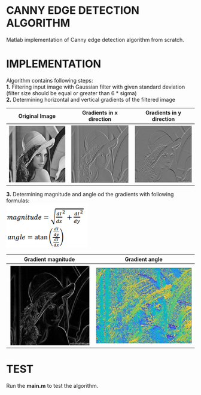 # CANNY EDGE DETECTION ALGORITHM
Matlab implementation of Canny edge detection algorithm from scratch.
# IMPLEMENTATION
Algorithm contains following steps:<br />
**1.** Filtering input image with Gaussian filter with given standard deviation (filter size should be equal or greater than 6 * sigma)<br />
**2.** Determining horizontal and vertical gradients of the filtered image<br />

Original Image             |  Gradients in x direction | Gradients in y direction
:-------------------------:|:-------------------------:|:-------------------------:
![o1](https://github.com/Digital-Image-Processing-kosta/Canny-edge-detection-algorithm/blob/master/garbage/15.png)  |  ![gx](https://github.com/Digital-Image-Processing-kosta/Canny-edge-detection-algorithm/blob/master/garbage/13.png) | ![gy](https://github.com/Digital-Image-Processing-kosta/Canny-edge-detection-algorithm/blob/master/garbage/14.png)

**3.** Determining magnitude and angle od the gradients with following formulas:<br />
![img 15](https://github.com/Digital-Image-Processing-kosta/Canny-edge-detection-algorithm/blob/master/garbage/18.png)

Gradient magnitude            |  Gradient angle
:-------------------------:|:-------------------------:
![o1](https://github.com/Digital-Image-Processing-kosta/Canny-edge-detection-algorithm/blob/master/garbage/16.png)  |  ![gx](https://github.com/Digital-Image-Processing-kosta/Canny-edge-detection-algorithm/blob/master/garbage/17.png)


# TEST
Run the **main.m** to test the algorithm.
